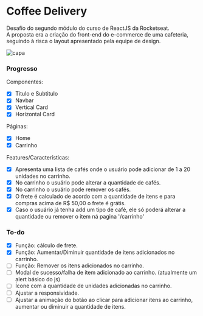 # Coffee Delivery

Desafio do segundo módulo do curso de ReactJS da Rocketseat.  
A proposta era a criação do front-end do e-commerce de uma cafeteria, seguindo à risca o layout apresentado pela equipe de design.

![capa](https://github.com/tsxfabio/ignite-coffee-delivery/blob/main/public/capa-readme.jpg)

### Progresso

Componentes:

- [x] Titulo e Subtitulo
- [x] Navbar
- [x] Vertical Card
- [x] Horizontal Card

Páginas:

- [x] Home
- [x] Carrinho

Features/Características:

- [x] Apresenta uma lista de cafés onde o usuário pode adicionar de 1 a 20 unidades no carrinho.
- [x] No carrinho o usuário pode alterar a quantidade de cafés.
- [x] No carrinho o usuário pode remover os cafés.
- [x] O frete é calculado de acordo com a quantidade de itens e para compras acima de R$ 50,00 o frete é grátis.
- [x] Caso o usuário já tenha add um tipo de café, ele só poderá alterar a quantidade ou remover o item ná pagina '/carrinho'

### To-do

- [x] Função: cálculo de frete.
- [x] Função: Aumentar/Diminuir quantidade de itens adicionados no carrinho.
- [ ] Função: Remover os itens adicionados no carrinho.
- [ ] Modal de sucesso/falha de item adicionado ao carrinho. (atualmente um alert básico do js)
- [ ] Ícone com a quantidade de unidades adicionadas no carrinho.
- [ ] Ajustar a responsividade.
- [ ] Ajustar a animação do botão ao clicar para adicionar itens ao carrinho, aumentar ou diminuir a quantidade de itens.
